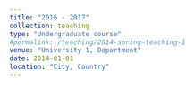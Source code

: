 ```yaml
---
title: "2016 - 2017"
collection: teaching
type: "Undergraduate course"
#permalink: /teaching/2014-spring-teaching-1
venue: "University 1, Department"
date: 2014-01-01
location: "City, Country"
---
```


